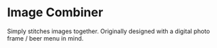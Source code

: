 # Image Combiner

Simply stitches images together. Originally designed with a digital photo frame / beer menu in mind.
